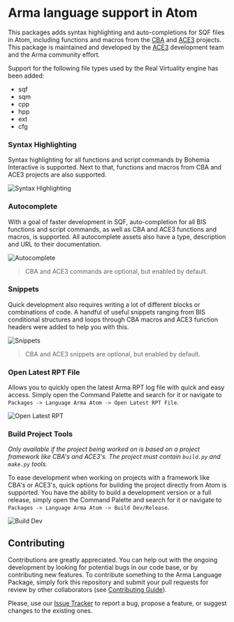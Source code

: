 # Arma language support in Atom

This packages adds syntax highlighting and auto-completions for SQF files in Atom, including functions and macros from the [CBA](http://github.com/CBATeam/CBA_A3/) and [ACE3](http://github.com/acemod/ACE3/) projects. This package is maintained and developed by the [ACE3](http://ace3mod.com/) development team and the Arma community effort.

Support for the following file types used by the Real Virtuality engine has been added:
- sqf
- sqm
- cpp
- hpp
- ext
- cfg

### Syntax Highlighting

Syntax highlighting for all functions and script commands by Bohemia Interactive is supported. Next to that, functions and macros from CBA and ACE3 projects are also supported.

![Syntax Highlighting](https://raw.githubusercontent.com/acemod/language-arma-atom/master/rsc/images/syntax_highlighting.png)

### Autocomplete

With a goal of faster development in SQF, auto-completion for all BIS functions and script commands, as well as CBA and ACE3 functions and macros, is supported. All autocomplete assets also have a type, description and URL to their documentation.

![Autocomplete](https://raw.githubusercontent.com/acemod/language-arma-atom/master/rsc/images/autocomplete.png)

> CBA and ACE3 commands are optional, but enabled by default.

### Snippets

Quick development also requires writing a lot of different blocks or combinations of code. A handful of useful snippets ranging from BIS conditional structures and loops through CBA macros and ACE3 function headers were added to help you with this.

![Snippets](https://raw.githubusercontent.com/acemod/language-arma-atom/master/rsc/images/snippets.png)

> CBA and ACE3 snippets are optional, but enabled by default.

### Open Latest RPT File

Allows you to quickly open the latest Arma RPT log file with quick and easy access. Simply open the Command Palette and search for it or navigate to `Packages -> Language Arma Atom -> Open Latest RPT File`.

![Open Latest RPT](https://raw.githubusercontent.com/acemod/language-arma-atom/master/rsc/images/open_latest_rpt.png)

### Build Project Tools

*Only available if the project being worked on is based on a project framework like CBA's and ACE3's. The project must contain `build.py` and `make.py` tools.*

To ease development when working on projects with a framework like CBA's or ACE3's, quick options for building the project directly from Atom is supported. You have the ability to build a development version or a full release, simply open the Command Palette and search for it or navigate to `Packages -> Language Arma Atom -> Build Dev/Release`.

![Build Dev](https://raw.githubusercontent.com/acemod/language-arma-atom/master/rsc/images/build_dev.png)


## Contributing

Contributions are greatly appreciated. You can help out with the ongoing development by looking for potential bugs in our code base, or by contributing new features. To contribute something to the Arma Language Package, simply fork this repository and submit your pull requests for review by other collaborators (see [Contributing Guide](CONTRIBUTING.md)).

Please, use our [Issue Tracker](https://github.com/acemod/language-arma-atom/issues) to report a bug, propose a feature, or suggest changes to the existing ones.
